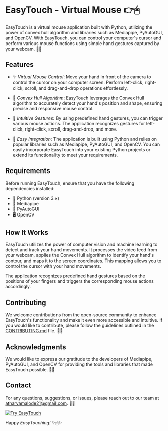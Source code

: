 # EasyTouch - Virtual Mouse 👉🖱

EasyTouch is a virtual mouse application built with Python, utilizing the power of convex hull algorithm and libraries such as Mediapipe, PyAutoGUI, and OpenCV. With EasyTouch, you can control your computer's cursor and perform various mouse functions using simple hand gestures captured by your webcam. 👋✨

## Features

- ✨ *Virtual Mouse Control*: Move your hand in front of the camera to control the cursor on your computer screen. Perform left-click, right-click, scroll, and drag-and-drop operations effortlessly.

- 🧲 *Convex Hull Algorithm*: EasyTouch leverages the Convex Hull algorithm to accurately detect your hand's position and shape, ensuring precise and responsive mouse control.

- 🤚 *Intuitive Gestures*: By using predefined hand gestures, you can trigger various mouse actions. The application recognizes gestures for left-click, right-click, scroll, drag-and-drop, and more.

- 🔄 *Easy Integration*: The application is built using Python and relies on popular libraries such as Mediapipe, PyAutoGUI, and OpenCV. You can easily incorporate EasyTouch into your existing Python projects or extend its functionality to meet your requirements.

## Requirements

Before running EasyTouch, ensure that you have the following dependencies installed:

- 🐍 Python (version 3.x)
- 🧪 Mediapipe
- 🤖 PyAutoGUI
- 🖥 OpenCV

## How It Works

EasyTouch utilizes the power of computer vision and machine learning to detect and track your hand movements. It processes the video feed from your webcam, applies the Convex Hull algorithm to identify your hand's contour, and maps it to the screen coordinates. This mapping allows you to control the cursor with your hand movements.

The application recognizes predefined hand gestures based on the positions of your fingers and triggers the corresponding mouse actions accordingly.

## Contributing

We welcome contributions from the open-source community to enhance EasyTouch's functionality and make it even more accessible and intuitive. If you would like to contribute, please follow the guidelines outlined in the [CONTRIBUTING.md](/path/to/CONTRIBUTING.md) file. 🤝🌟


## Acknowledgments

We would like to express our gratitude to the developers of Mediapipe, PyAutoGUI, and OpenCV for providing the tools and libraries that made EasyTouch possible. 🙏🎉

## Contact

For any questions, suggestions, or issues, please reach out to our team at atharvamalode21@gmail.com. 📧📞

[![Try EasyTouch](/path/to/interactive_logo.png)](https://github.com/your-username/EasyTouch)

Happy *EasyTouching!* ✨🖱✨
